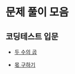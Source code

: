 # 문제 풀이 모음

## 코딩테스트 입문

- [두 수의 곱](https://github.com/whistleJs/algorithm-zip/tree/main/Programmers/Javascript/Level0/%EB%91%90%20%EC%88%98%EC%9D%98%20%EA%B3%B1)

- [몫 구하기](https://github.com/whistleJs/algorithm-zip/tree/main/Programmers/Javascript/Level0/%EB%AA%AB%20%EA%B5%AC%ED%95%98%EA%B8%B0)